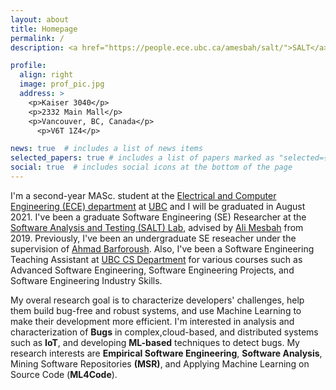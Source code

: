 ```yaml
---
layout: about
title: Homepage
permalink: /
description: <a href="https://people.ece.ubc.ca/amesbah/salt/">SALT</a> Lab | <a href="https://ece.ubc.ca/">ECE</a> Department |  University of British Columbia (<a href="http://ubc.ca">UBC</a>)

profile:
  align: right
  image: prof_pic.jpg
  address: >
    <p>Kaiser 3040</p>
    <p>2332 Main Mall</p>
    <p>Vancouver, BC, Canada</p>
      <p>V6T 1Z4</p>

news: true  # includes a list of news items
selected_papers: true # includes a list of papers marked as "selected={true}"
social: true  # includes social icons at the bottom of the page
---
```

I'm a second-year MASc. student at the <a href="https://ece.ubc.ca/">Electrical and Computer Engineering (ECE) department</a>  at <a href="http://ubc.ca">UBC</a> and I will be graduated in August 2021. I've been a graduate Software Engineering (SE) Researcher at the <a href="https://people.ece.ubc.ca/amesbah/salt/"> Software Analysis and Testing (SALT) Lab</a>, advised by <a href="https://people.ece.ubc.ca/amesbah/">Ali Mesbah</a> from 2019. Previously, I've been an undergraduate SE reseacher under the supervision of <a href="https://scholar.google.com/citations?user=I_uJBz4AAAAJ&hl=en">Ahmad Barforoush</a>. Also, I've been a Software Engineering Teaching Assistant at <a href="https://www.cs.ubc.ca/">UBC CS Department</a> for various courses such as Advanced Software Engineering, Software Engineering Projects, and Software Engineering Industry Skills.

My overal research goal is to characterize developers' challenges, help them build bug-free and robust systems, and use Machine Learning to make their development more efficient. I'm interested in analysis and characterization of **Bugs** in complex,cloud-based, and distributed systems such as **IoT**, and developing **ML-based** techniques to detect bugs. My research interests are **Empirical Software Engineering**, **Software Analysis**, Mining Software Repositories **(MSR)**, and Applying Machine Learning on Source Code (**ML4Code**).

<!---
[comment]: <>([Academicons](https://jpswalsh.github.io/academicons/){:target="\_blank"})


[comment]: <> My latest research work is related to characterization of **IoT Tests** in the wild which is not submitted yet.
  My recent research interest is the effect of **graph representation** of source code and **GNN models** in bug detection. 
  Also, I'm interested to investigate **ML4Code Trustworthiness**, such as explainability and robbustness of ML models when they used for Software Engineering tasks (specially generative tasks such as code completion). )

  --->